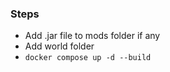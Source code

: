 
### Steps
- Add .jar file to mods folder if any
- Add world folder
- `docker compose up -d --build`